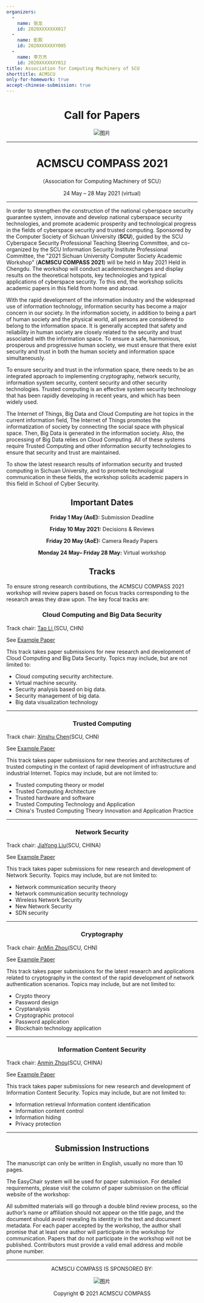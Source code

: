 ```yaml
---
organizers:
  -
    name: 张龙
    id: 2020XXXXXXX017
  -
    name: 彭熙
    id: 2020XXXXXXY005
  -
    name: 李万杰
    id: 2020XXXXXXY012
title: Association for Computing Machinery of SCU
shorttitle: ACMSCU
only-for-homework: true
accept-chinese-submission: true
---
```


<div align=center markdown=1>

# Call for Papers

![图片](https://uploader.shimo.im/f/OizXKN1CbRGalN1d.png!thumbnail?fileGuid=hgqRtkygpVdXQTwj)

---

# ACMSCU COMPASS 2021

（Association for Computing Machinery of SCU）

24 May – 28 May 2021 (virtual)

</div>

---


In order to strengthen the construction of the national cyberspace security guarantee system, innovate and develop national cyberspace security technologies, and promote academic prosperity and technological progress in the fields of cyberspace security and trusted computing. Sponsored by the Computer Society of Sichuan University (**SCU**), guided by the SCU Cyberspace Security Professional Teaching Steering Committee, and co-organized by the SCU Information Security Institute Professional Committee, the "2021 Sichuan University Computer Society Academic Workshop" (**ACMSCU COMPASS 2021**) will be held in May 2021 Held in Chengdu. The workshop will conduct academicexchanges and display results on the theoretical hotspots, key technologies and typical applications of cyberspace security. To this end, the workshop solicits academic papers in this field from home and abroad.

With the rapid development of the information industry and the widespread use of information technology, information security has become a major concern in our society. In the information society, in addition to being a part of human society and the physical world, all persons are considered to belong to the information space. It is generally accepted that safety and reliability in human society are closely related to the security and trust associated with the information space. To ensure a safe, harmonious, prosperous and progressive human society, we must ensure that there exist security and trust in both the human society and information space simultaneously.

To ensure security and trust in the information space, there needs to be an integrated approach to implementing cryptography, network security, information system security, content security and other security technologies. Trusted computing is an effective system security technology that has been rapidly developing in recent years, and which has been widely used.

The Internet of Things, Big Data and Cloud Computing are hot topics in the current information field, The Internet of Things promotes the informatization of society by connecting the social space with physical space. Then, Big Data is generated in the information society. Also, the processing of Big Data relies on Cloud Computing. All of these systems require Trusted Computing and other information security technologies to ensure that security and trust are maintained.

To show the latest research results of information security and trusted computing in Sichuan University, and to promote technological communication in these fields, the workshop solicits academic papers in this field in School of Cyber Security.

<center markdown="1">

## Important Dates

</center>


<div align="center" markdown="1">

**Friday 1 May (AoE):**  Submission Deadline

**Friday 10 May 2021:**  Decisions & Reviews

**Friday 20 May (AoE):**  Camera Ready Papers

**Monday 24 May– Friday 28 May:**  Virtual workshop

</div>


<center markdown=1>

## Tracks

</center>

To ensure strong research contributions, the ACMSCU COMPASS 2021 workshop will review papers based on focus tracks corresponding to the research areas they draw upon. The key focal tracks are:

<center markdown=1>

### Cloud Computing and Big Data Security

</center>

Track chair: [Tao Li ](http://none?fileGuid=hgqRtkygpVdXQTwj)(SCU, CHN)

See [Example Paper](http://none?fileGuid=hgqRtkygpVdXQTwj)

This track takes paper submissions for new research and development of Cloud Computing and Big Data Security. Topics may include, but are not limited to:

* Cloud computing security architecture.
* Virtual machine security.
* Security analysis based on big data.
* Security management of big data.
* Big data visualization technology


---



<center markdown=1>

### Trusted Computing

</center>

Track chair: [Xinshu Chen](http://none/?fileGuid=hgqRtkygpVdXQTwj)(SCU, CHN)

See [Example Paper](http://none/?fileGuid=hgqRtkygpVdXQTwj)

This track takes paper submissions for new theories and architectures of trusted computing in the context of rapid development of infrastructure and industrial Internet. Topics may include, but are not limited to:


* Trusted computing theory or model
* Trusted Computing Architecture
* Trusted hardware and software
* Trusted Computing Technology and Application
* China's Trusted Computing Theory Innovation and Application Practice

---



<center markdown=1>

### Network Security

</center>

Track chair: [JiaYong Liu](http://none/?fileGuid=hgqRtkygpVdXQTwj)(SCU, CHINA)

See [Example Paper](http://none/?fileGuid=hgqRtkygpVdXQTwj)

This track takes paper submissions for new research and development of Network Security. Topics may include, but are not limited to:

* Network communication security theory
* Network communication security technology
* Wireless Network Security
* New Network Security
* SDN security

---



<center markdown=1>

### Cryptography

</center>

Track chair: [AnMin Zhou](http://none/?fileGuid=hgqRtkygpVdXQTwj)(SCU, CHN)

See [Example Paper](http://none/?fileGuid=hgqRtkygpVdXQTwj)

This track takes paper submissions for the latest research and applications related to cryptography in the context of the rapid development of network authentication scenarios. Topics may include, but are not limited to:

* Crypto theory
* Password design
* Cryptanalysis
* Cryptographic protocol
* Password application
* Blockchain technology application

---



<center markdown=1>

### Information Content Security

</center>

Track chair: [Anmin Zhou](http://none/?fileGuid=hgqRtkygpVdXQTwj)(SCU, CHINA)

See [Example Paper](http://none/?fileGuid=hgqRtkygpVdXQTwj)

This track takes paper submissions for new research and development of Information Content Security. Topics may include, but are not limited to:


* Information retrieval  Information content identification
* Information content control
* Information hiding
* Privacy protection

---



<center markdown=1>

## Submission Instructions

</center>

The manuscript can only be written in English, usually no more than 10 pages.

The EasyChair system will be used for paper submission. For detailed requirements, please visit the column of paper submission on the official website of the workshop∶

All submitted materials will go through a double blind review process, so the author’s name or affiliation should not appear on the title page, and the document should avoid revealing its identity in the text and document metadata. For each paper accepted by the workshop, the author shall promise that at least one author will participate in the workshop for communication. Papers that do not participate in the workshop will not be published. Contributors must provide a valid email address and mobile phone number.

---

<div align=center markdown=1>

ACMSCU COMPASS IS SPONSORED BY:

![图片](https://uploader.shimo.im/f/63TXUL2ygcbJOi8K.png!thumbnail?fileGuid=hgqRtkygpVdXQTwj)

Copyright © 2021 ACMSCU COMPASS

</div>
